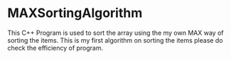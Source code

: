 # MAXSortingAlgorithm
This C++ Program is used to sort the array using the my own MAX way of sorting the items. This is my first algorithm on sorting the items please do check the efficiency of program.
